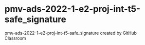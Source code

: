 # pmv-ads-2022-1-e2-proj-int-t5-safe_signature
pmv-ads-2022-1-e2-proj-int-t5-safe_signature created by GitHub Classroom
